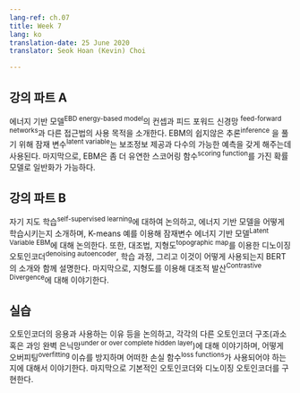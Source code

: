 ```yaml
---
lang-ref: ch.07
title: Week 7
lang: ko
translation-date: 25 June 2020
translator: Seok Hoan (Kevin) Choi

---
```


<!--
## Lecture part A

We introduced the concept of the energy-based models and the intention for different approaches other than feed-forward networks. To solve the difficulty of the inference in EBM, latent variables are used to provide auxiliary information and enable multiple possible predictions. Finally, the EBM can generalize to probabilistic model with more flexible scoring functions.
--> 
## 강의 파트 A
에너지 기반 모델<sup>EBD energy-based model</sup>의 컨셉과 피드 포워드 신경망 <sup>feed-forward networks</sup>과 다른 접근법의 사용 목적을 소개한다. EBM의 쉽지않은 추론<sup>inference</sup> 을 풀기 위해 잠재 변수<sup>latent variable</sup>는 보조정보 제공과 다수의 가능한 예측을 갖게 해주는데 사용된다. 마지막으로, EBM은 좀 더 유연한 스코어링 함수<sup>scoring function</sup>를 가진 확률모델로 일반화가 가능하다.
<!--
## Lecture part B
--> 
<!--
We discussed self-supervised learning, introduced how to train an Energy-based models, discussed Latent Variable EBM, specifically with an explained K-means example. We also introduced Contrastive Methods, explained a denoising autoencoder with a topographic map, the training process, and how it can be used, followed by an introduction to BERT. Finally, we talked about Contrastive Divergence, also explained using a topographic map.
-->

## 강의 파트 B

자기 지도 학습<sup>self-supervised learning</sup>에 대하여 논의하고, 에너지 기반 모델을 어떻게 학습시키는지 소개하며, K-means 예를 이용해 잠재변수 에너지 기반 모델<sup>Latent Variable EBM</sup>에 대해 논의한다. 또한, 대조법, 지형도<sup>topographic map</sup>를 이용한 디노이징 오토인코더<sup>denoising autoencoder</sup>, 학습 과정, 그리고 이것이 어떻게 사용되는지 BERT의 소개와 함께 설명한다. 마지막으로, 지형도를 이용해 대조적 발산<sup>Contrastive Divergence</sup>에 대해 이야기한다. 

<!--
## Practicum
We discussed some applications of Autoencoders and talked about why we want to use them. Then we talked about different architectures of Autoencoders (under or over complete hidden layer), how to avoid overfitting issues and the loss functions we should use. Finally we implemented a standard Autoencoder and a denoising Autoencoder.
-->

## 실습
오토인코더의 응용과 사용하는 이유 등을 논의하고, 각각의 다른 오토인코더 구조(과소 혹은 과잉 완벽 은닉망<sup>under or over complete hidden layer</sup>)에 대해 이야기하며, 어떻게 오버피팅<sup>overfitting </sup> 이슈를 방지하며 어떠한 손실 함수<sup>loss functions</sup>가 사용되어야 하는지에 대해서 이야기한다. 마지막으로 기본적인 오토인코더와 디노이징 오토인코더를 구현한다.